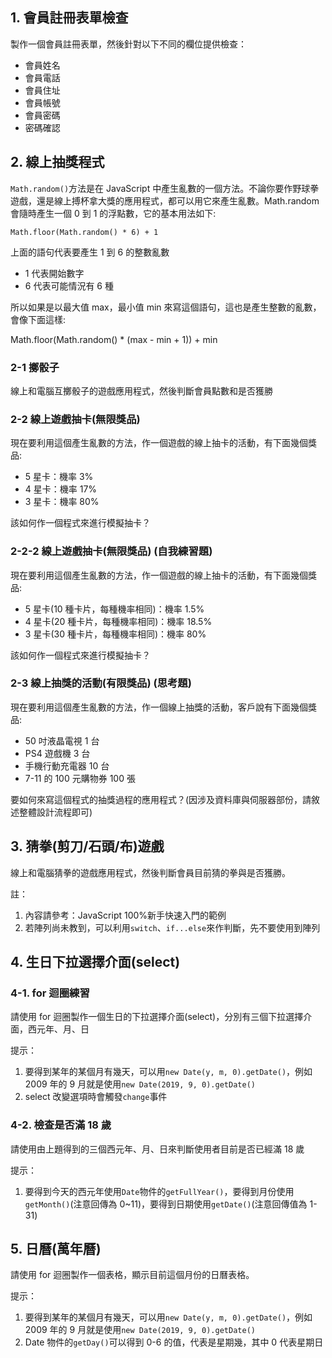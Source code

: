 ## 1. 會員註冊表單檢查

製作一個會員註冊表單，然後針對以下不同的欄位提供檢查：

- 會員姓名
- 會員電話
- 會員住址
- 會員帳號
- 會員密碼
- 密碼確認

## 2. 線上抽獎程式

`Math.random()`方法是在 JavaScript 中產生亂數的一個方法。不論你要作野球拳遊戲，還是線上搏杯拿大獎的應用程式，都可以用它來產生亂數。Math.random 會隨時產生一個 0 到 1 的浮點數，它的基本用法如下:

```
Math.floor(Math.random() * 6) + 1
```

上面的語句代表要產生 1 到 6 的整數亂數

- 1 代表開始數字
- 6 代表可能情況有 6 種

所以如果是以最大值 max，最小值 min 來寫這個語句，這也是產生整數的亂數，會像下面這樣:

Math.floor(Math.random() \* (max - min + 1)) + min

### 2-1 擲骰子

線上和電腦互擲骰子的遊戲應用程式，然後判斷會員點數和是否獲勝

### 2-2 線上遊戲抽卡(無限獎品)

現在要利用這個產生亂數的方法，作一個遊戲的線上抽卡的活動，有下面幾個獎品:

- 5 星卡：機率 3%
- 4 星卡：機率 17%
- 3 星卡：機率 80%

該如何作一個程式來進行模擬抽卡？

### 2-2-2 線上遊戲抽卡(無限獎品) (自我練習題)

現在要利用這個產生亂數的方法，作一個遊戲的線上抽卡的活動，有下面幾個獎品:

- 5 星卡(10 種卡片，每種機率相同)：機率 1.5%
- 4 星卡(20 種卡片，每種機率相同)：機率 18.5%
- 3 星卡(30 種卡片，每種機率相同)：機率 80%

該如何作一個程式來進行模擬抽卡？

### 2-3 線上抽獎的活動(有限獎品) (思考題)

現在要利用這個產生亂數的方法，作一個線上抽獎的活動，客戶說有下面幾個獎品:

- 50 吋液晶電視 1 台
- PS4 遊戲機 3 台
- 手機行動充電器 10 台
- 7-11 的 100 元購物券 100 張

要如何來寫這個程式的抽獎過程的應用程式？(因涉及資料庫與伺服器部份，請敘述整體設計流程即可)

## 3. 猜拳(剪刀/石頭/布)遊戲

線上和電腦猜拳的遊戲應用程式，然後判斷會員目前猜的拳與是否獲勝。

註：

1. 內容請參考：JavaScript 100%新手快速入門的範例
2. 若陣列尚未教到，可以利用`switch`、`if...else`來作判斷，先不要使用到陣列

## 4. 生日下拉選擇介面(select)

### 4-1. for 迴圈練習

請使用 for 迴圈製作一個生日的下拉選擇介面(select)，分別有三個下拉選擇介面，西元年、月、日

提示：

1. 要得到某年的某個月有幾天，可以用`new Date(y, m, 0).getDate()`，例如 2009 年的 9 月就是使用`new Date(2019, 9, 0).getDate()`
2. select 改變選項時會觸發`change`事件

### 4-2. 檢查是否滿 18 歲

請使用由上題得到的三個西元年、月、日來判斷使用者目前是否已經滿 18 歲

提示：

1. 要得到今天的西元年使用`Date`物件的`getFullYear()`，要得到月份使用`getMonth()`(注意回傳為 0~11)，要得到日期使用`getDate()`(注意回傳值為 1-31)

## 5. 日曆(萬年曆)

請使用 for 迴圈製作一個表格，顯示目前這個月份的日曆表格。

提示：

1. 要得到某年的某個月有幾天，可以用`new Date(y, m, 0).getDate()`，例如 2009 年的 9 月就是使用`new Date(2019, 9, 0).getDate()`
2. Date 物件的`getDay()`可以得到 0-6 的值，代表是星期幾，其中 0 代表星期日
